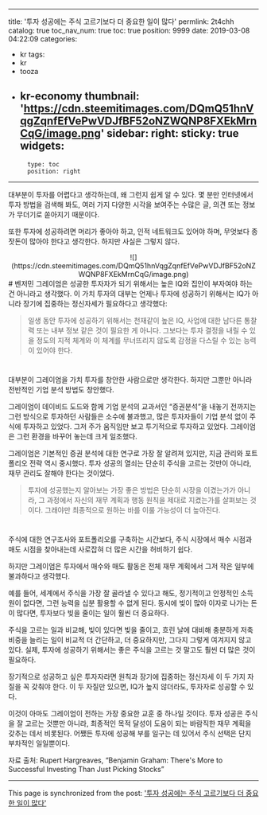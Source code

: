 
---
title: '투자 성공에는 주식 고르기보다 더 중요한 일이 많다'
permlink: 2t4chh
catalog: true
toc_nav_num: true
toc: true
position: 9999
date: 2019-03-08 04:22:09
categories:
- kr
tags:
- kr
- tooza
- kr-economy
thumbnail: 'https://cdn.steemitimages.com/DQmQ51hnVqgZqnfEfVePwVDJfBF52oNZWQNP8FXEkMrnCqG/image.png'
sidebar:
    right:
        sticky: true
widgets:
    -
        type: toc
        position: right
---


대부분이 투자를 어렵다고 생각하는데, 왜 그런지 쉽게 알 수 있다. 몇 분만 인터넷에서 투자 방법을 검색해 봐도, 여러 가지 다양한 시각을 보여주는 수많은 글, 의견 또는 정보가 무더기로 쏟아지기 때문이다. 

또한 투자에 성공하려면 머리가 좋아야 하고, 인적 네트워크도 있어야 하며, 무엇보다 종잣돈이 많아야 한다고 생각한다. 하지만 사실은 그렇지 않다. 

<center>
![](https://cdn.steemitimages.com/DQmQ51hnVqgZqnfEfVePwVDJfBF52oNZWQNP8FXEkMrnCqG/image.png)
</center>
#
벤저민 그레이엄은 성공한 투자자가 되기 위해서는 높은 IQ와 집안이 부자여야 하는 건 아니라고 생각했다. 이 가치 투자의 대부는 언제나 투자에 성공하기 위해서는 IQ가 아니라 장기에 집중하는 정신자세가 필요하다고 생각했다: 

>일생 동안 투자에 성공하기 위해서는 천재같이 높은 IQ, 사업에 대한 남다른 통찰력 또는 내부 정보 같은 것이 필요한 게 아니다. 그보다는 투자 결정을 내릴 수 있을 정도의 지적 체계와 이 체계를 무너뜨리지 않도록 감정을 다스릴 수 있는 능력이 있어야 한다.
#
대부분이 그레이엄을 가치 투자를 창안한 사람으로만 생각한다. 하지만 그뿐만 아니라 전반적인 기업 분석 방법도 창안했다.  

그레이엄이 데이비드 도드와 함께 기업 분석의 교과서인 “증권분석”을 내놓기 전까지는 그런 방식으로 투자하던 사람들은 소수에 불과했고, 많은 투자자들이 기업 분석 없이 주식에 투자하고 있었다. 그저 주가 움직임만 보고 투기적으로 투자하고 있었다. 그레이엄은 그런 환경을 바꾸어 놓는데 크게 일조했다. 

그레이엄은 기본적인 증권 분석에 대한 연구로 가장 잘 알려져 있지만, 지금 관리와 포트폴리오 전략 역시 중시했다. 투자 성공의 열쇠는 단순히 주식을 고르는 것만이 아니라, 재무 관리도 잘해야 한다는 것이었다. 

>투자에 성공했는지 알아보는 가장 좋은 방법은 단순히 시장을 이겼는가가 아니라, 그 과정에서 자신의 재무 계획과 행동 원칙을 제대로 지켰는가를 살펴보는 것이다. 그래야만 최종적으로 원하는 바를 이룰 가능성이 더 높아진다.
#
주식에 대한 연구조사와 포트폴리오를 구축하는 시간보다, 주식 시장에서 매수 시점과 매도 시점을 찾아내는데 사로잡혀 더 많은 시간을 허비하기 쉽다. 

하지만 그레이엄은 투자에서 매수와 매도 활동은 전체 재무 계획에서 그저 작은 일부에 불과하다고 생각했다. 

예를 들어, 세계에서 주식을 가장 잘 골라낼 수 있다고 해도, 정기적이고 안정적인 소득원이 없다면, 그런 능력을 십분 활용할 수 없게 된다. 동시에 빚이 많아 이자로 나가는 돈이 많다면, 투자보다 빚을 줄이는 일이 훨씬 더 중요하다. 

주식을 고르는 일과 비교해, 빚이 있다면 빚을 줄이고, 흐린 날에 대비해 충분하게 저축 비중을 늘리는 일이 비교적 더 간단하고, 더 중요하지만, 그다지 그렇게 여겨지지 않고 있다. 실제, 투자에 성공하기 위해서는 좋은 주식을 고르는 것 말고도 훨씬 더 많은 것이 필요하다.

장기적으로 성공하고 싶은 투자자라면 원칙과 장기에 집중하는 정신자세 이 두 가지 자질을 꼭 갖춰야 한다. 이 두 자질만 있으면, IQ가 높지 않더라도, 투자자로 성공할 수 있다. 

이것이 아마도 그레이엄이 전하는 가장 중요한 교훈 중 하나일 것이다. 투자 성공은 주식을 잘 고르는 것뿐만 아니라, 최종적인 목적 달성이 도움이 되는 바람직한 재무 계획을 갖추는 데서 비롯된다. 어쨌든 투자에 성공해 부를 일구는 데 있어서 주식 선택은 단지 부차적인 일일뿐이다. 

자료 출처: Rupert Hargreaves, “Benjamin Graham: There's More to Successful Investing Than Just Picking Stocks”

- - -

This page is synchronized from the post: ['투자 성공에는 주식 고르기보다 더 중요한 일이 많다'](https://steemit.com/@pius.pius/2t4chh)
